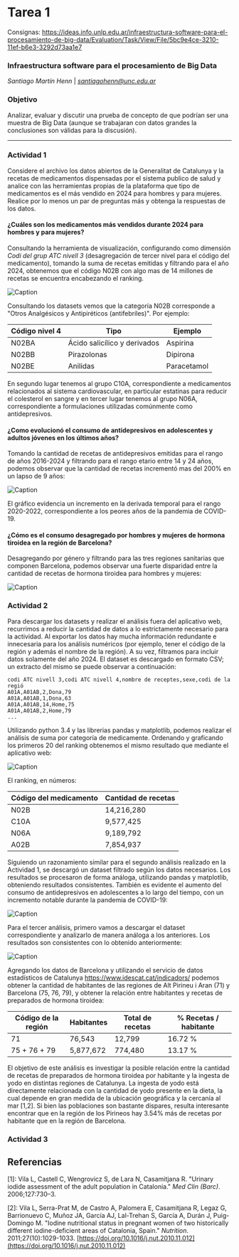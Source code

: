 # Tarea 1

Consignas: https://ideas.info.unlp.edu.ar/infraestructura-software-para-el-procesamiento-de-big-data/Evaluation/Task/View/File/5bc9e4ce-3210-11ef-b6e3-3292d73aa1e7

### Infraestructura software para el procesamiento de Big Data

*Santiago Martín Henn* | *santiagohenn@unc.edu.ar*

### Objetivo

Analizar, evaluar y discutir una prueba de concepto de que podrían ser una
muestra de Big Data (aunque se trabajaran con datos grandes la conclusiones son válidas
para la discusión).

---

### Actividad 1

Considere el archivo los datos abiertos de la Generalitat de Catalunya y la recetas de
medicamentos dispensadas por el sistema publico de salud y analice con las herramientas
propias de la plataforma que tipo de medicamentos es el más vendido en 2024 para
hombres y para mujeres. Realice por lo menos un par de preguntas más y obtenga la
respuestas de los datos.

#### ¿Cuáles son los medicamentos más vendidos durante 2024 para hombres y para mujeres?

Consultando la herramienta de visualización, configurando como dimensión *Codi del grup ATC nivell 3* (desagregación de tercer nivel para el código del medicamento), tomando la suma de recetas emitidas y filtrando para el año 2024, obtenemos que el código N02B con algo mas de 14 millones de recetas se encuentra encabezando el ranking.

![Caption](img/ranking_2024.jpg)

Consultando los datasets vemos que la categoría N02B corresponde a "Otros Analgésicos y Antipiréticos (antifebriles)". Por ejemplo: 

| Código nivel 4 | Tipo                          | Ejemplo      |
|----------------|-------------------------------|--------------|
| N02BA          | Ácido salicílico y derivados  | Aspirina     |
| N02BB          | Pirazolonas                   | Dipirona     |
| N02BE          | Anilidas                      | Paracetamol  |

En segundo lugar tenemos al grupo C10A, correspondiente a medicamentos relacionados al sistema cardiovascular, en particular estatinas para reducir el colesterol en sangre y en tercer lugar tenemos al grupo N06A, correspondiente a formulaciones utilizadas comúnmente como antidepresivos. 

#### ¿Como evolucionó el consumo de antidepresivos en adolescentes y adultos jóvenes en los últimos años?

Tomando la cantidad de recetas de antidepresivos emitidas para el rango de años 2016-2024 y filtrando para el rango etario entre 14 y 24 años, podemos observar que la cantidad de recetas incrementó mas del 200% en un lapso de 9 años:

![Caption](img/N06A_2016_2024.jpg)

El gráfico evidencia un incremento en la derivada temporal para el rango 2020-2022, correspondiente a los peores años de la pandemia de COVID-19.

#### ¿Cómo es el consumo desagregado por hombres y mujeres de hormona tiroidea en la región de Barcelona?

Desagregando por género y filtrando para las tres regiones sanitarias que componen Barcelona, podemos observar una fuerte disparidad entre la cantidad de recetas de hormona tiroidea para hombres y mujeres:

![Caption](img/tiroidismo_BCN.jpg)

### Actividad 2

Para descargar los datasets y realizar el análisis fuera del aplicativo web, recurrimos a reducir la cantidad de datos a lo estrictamente necesario para la actividad. Al exportar los datos hay mucha información redundante e innecesaria para los análisis numéricos (por ejemplo, tener el código de la región y además el nombre de la región). A su vez, filtramos para incluir datos solamente del año 2024. El dataset es descargado en formato CSV; un extracto del mismo se puede observar a continuación:

```csv
codi ATC nivell 3,codi ATC nivell 4,nombre de receptes,sexe,codi de la regió
A01A,A01AB,2,Dona,79
A01A,A01AB,1,Dona,63
A01A,A01AB,14,Home,75
A01A,A01AB,2,Home,79
...
```

Utilizando python 3.4 y las librerias pandas y matplotlib, podemos realizar el análisis de suma por categoría de medicamente. Ordenando y graficando los primeros 20 del ranking obtenemos el mismo resultado que mediante el aplicativo web:

![Caption](img/ranking_2024_py.jpg)

El ranking, en números:

| Código del medicamento | Cantidad de recetas |
|-----------------------|---------------------|
| N02B                  | 14,216,280          |
| C10A                  | 9,577,425           |
| N06A                  | 9,189,792           |
| A02B                  | 7,854,937           |

Siguiendo un razonamiento similar para el segundo análisis realizado en la Actividad 1, se descargó un dataset filtrado según los datos necesarios. Los resultados se procesaron de forma análoga, utilizando pandas y matplotlib, obteniendo resultados consistentes. También es evidente el aumento del consumo de antidepresivos en adolescentes a lo largo del tiempo, con un incremento notable durante la pandemia de COVID-19:

![Caption](img/N06A_2016_2024_py.jpg)

Para el tercer análisis, primero vamos a descargar el dataset correspondiente y analizarlo de manera análoga a los anteriores. Los resultados son consistentes con lo obtenido anteriormente:

![Caption](img/tiroides_por_region.jpg)

Agregando los datos de Barcelona y utilizando el servicio de datos estadísticos de Catalunya https://www.idescat.cat/indicadors/ podemos obtener la cantidad de habitantes de las regiones de Alt Pirineu i Aran (71) y Barcelona (75, 76, 79), y obtener la relación entre habitantes y recetas de preparados de hormona tiroidea:


| Código de la región | Habitantes | Total de recetas | % Recetas / habitante |
|---------------------|------------|------------------|-----------------------|
| 71                  | 76,543     | 12,799           | 16.72 %               |
| 75 + 76 + 79        | 5,877,672  | 774,480          | 13.17 %               |

El objetivo de este análisis es investigar la posible relación entre la cantidad de recetas de preparados de hormona tiroidea por habitante y la ingesta de yodo en distintas regiones de Catalunya. La ingesta de yodo está directamente relacionada con la cantidad de yodo presente en la dieta, la cual depende en gran medida de la ubicación geográfica y la cercanía al mar [1,2]. Si bien las poblaciones son bastante dispares, resulta interesante encontrar que en la región de los Pirineos hay 3.54% más de recetas por habitante que en la región de Barcelona.

### Actividad 3



## Referencias

[1]: Vila L, Castell C, Wengrovicz S, de Lara N, Casamitjana R. "Urinary iodide assessment of the adult population in Catalonia." *Med Clin (Barc)*. 2006;127:730–3.

[2]: Vila L, Serra-Prat M, de Castro A, Palomera E, Casamitjana R, Legaz G, Barrionuevo C, Muñoz JA, García AJ, Lal-Trehan S, García A, Durán J, Puig-Domingo M. "Iodine nutritional status in pregnant women of two historically different iodine-deficient areas of Catalonia, Spain." *Nutrition*. 2011;27(10):1029-1033. [https://doi.org/10.1016/j.nut.2010.11.012](https://doi.org/10.1016/j.nut.2010.11.012)
